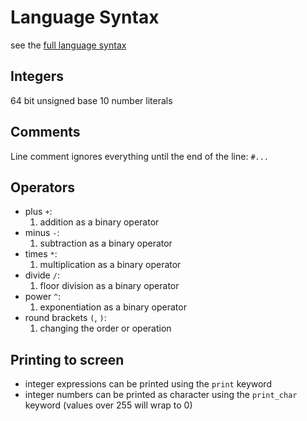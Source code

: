 # Language Syntax

see the [full language syntax](SYNTAX.ebnf)

## Integers

64 bit unsigned base 10 number literals

## Comments

Line comment ignores everything until the end of the line: `#...`

## Operators

- plus `+`:
    1. addition as a binary operator
- minus `-`:
    1. subtraction as a binary operator
- times `*`:
    1. multiplication as a binary operator
- divide `/`:
    1. floor division as a binary operator
- power `^`:
    1. exponentiation as a binary operator
- round brackets `(`, `)`:
    1. changing the order or operation

## Printing to screen

- integer expressions can be printed using the `print` keyword
- integer numbers can be printed as character using the `print_char` keyword (values over 255 will wrap to 0)
